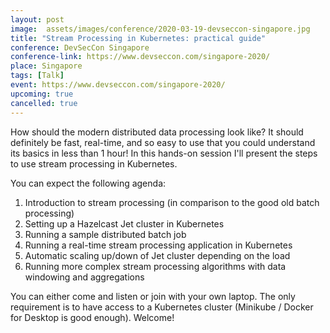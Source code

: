 ```yaml
---
layout: post
image:  assets/images/conference/2020-03-19-devseccon-singapore.jpg
title: "Stream Processing in Kubernetes: practical guide"
conference: DevSecCon Singapore
conference-link: https://www.devseccon.com/singapore-2020/
place: Singapore
tags: [Talk]
event: https://www.devseccon.com/singapore-2020/
upcoming: true
cancelled: true
---
```


How should the modern distributed data processing look like? It should definitely be fast, real-time, and so easy to use that you could understand its basics in less than 1 hour! In this hands-on session I'll present the steps to use stream processing in Kubernetes.

You can expect the following agenda:
1. Introduction to stream processing (in comparison to the good old batch processing)
2. Setting up a Hazelcast Jet cluster in Kubernetes
3. Running a sample distributed batch job
4. Running a real-time stream processing application in Kubernetes
5. Automatic scaling up/down of Jet cluster depending on the load
6. Running more complex stream processing algorithms with data windowing and aggregations

You can either come and listen or join with your own laptop. The only requirement is to have access to a Kubernetes cluster (Minikube / Docker for Desktop is good enough). Welcome!
